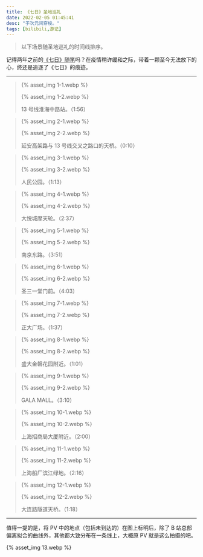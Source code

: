```yaml
---
title: 《七日》圣地巡礼
date: 2022-02-05 01:45:41
desc: "于次元间穿梭。"
tags: [bilibili,游记]
---
```


> 以下场景随圣地巡礼的时间线排序。

记得两年之前的[《七日》随笔](/2020/01/27/seven-days)吗？在疫情稍许缓和之际，带着一颗至今无法放下的心，终还是追逐了《七日》的痕迹。

---

> {% asset_img 1-1.webp %}
>
> {% asset_img 1-2.webp %}
>
> 13 号线淮海中路站。（1:56）

> {% asset_img 2-1.webp %}
>
> {% asset_img 2-2.webp %}
>
> 延安高架路与 13 号线交叉之路口的天桥。（0:10）

> {% asset_img 3-1.webp %}
>
> {% asset_img 3-2.webp %}
>
> 人民公园。（1:13）

> {% asset_img 4-1.webp %}
>
> {% asset_img 4-2.webp %}
>
> 大悦城摩天轮。（2:37）

> {% asset_img 5-1.webp %}
>
> {% asset_img 5-2.webp %}
>
> 南京东路。（3:51）

> {% asset_img 6-1.webp %}
>
> {% asset_img 6-2.webp %}
>
> 圣三一堂门前。（4:03）

> {% asset_img 7-1.webp %}
>
> {% asset_img 7-2.webp %}
>
> 正大广场。（1:37）

> {% asset_img 8-1.webp %}
>
> {% asset_img 8-2.webp %}
>
> 盛大金磐花园附近。（1:01）

> {% asset_img 9-1.webp %}
>
> {% asset_img 9-2.webp %}
>
> GALA MALL。（3:10）

> {% asset_img 10-1.webp %}
>
> {% asset_img 10-2.webp %}
>
> 上海招商局大厦附近。（2:00）

> {% asset_img 11-1.webp %}
>
> {% asset_img 11-2.webp %}
>
> 上海船厂滨江绿地。（2:16）

> {% asset_img 12-1.webp %}
>
> {% asset_img 12-2.webp %}
>
> 大连路隧道天桥。（1:18）

---

值得一提的是，将 PV 中的地点（包括未到达的）在图上标明后，除了 B 站总部偏离拟合的曲线外，其他都大致分布在一条线上，大概原 PV 就是这么拍摄的吧。

{% asset_img 13.webp %}
